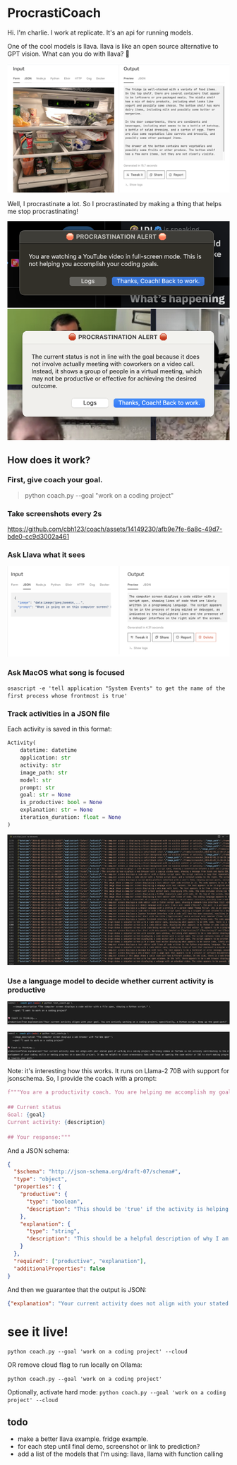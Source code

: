 # ProcrastiCoach

Hi. I'm charlie. I work at replicate. It's an api for running models.

One of the cool models is llava. llava is like an open source alternative to GPT vision. What can you do with llava? 🤔

![llava example](./readme_images/llava2.png)

Well, I procrastinate a lot. So I procrastinated by making a thing that helps me stop procrastinating!

![demo1](./readme_images/example1.png)
![demo2](./readme_images/example2.png)

## How does it work?

### First, give coach your goal.

> python coach.py --goal "work on a coding project"

### Take screenshots every 2s

https://github.com/cbh123/coach/assets/14149230/afb9e7fe-6a8c-49d7-bde0-cc9d3002a461

### Ask Llava what it sees

![llava](./readme_images/llava.png)

### Ask MacOS what song is focused

`osascript -e 'tell application "System Events" to get the name of the first process whose frontmost is true'`

### Track activities in a JSON file

Each activity is saved in this format:

```python
Activity(
    datetime: datetime
    application: str
    activity: str
    image_path: str
    model: str
    prompt: str
    goal: str = None
    is_productive: bool = None
    explanation: str = None
    iteration_duration: float = None
)
```

![activities](./readme_images/activities.png)


### Use a language model to decide whether current activity is productive

![coach1](./readme_images/coach1.png)

![coach2](./readme_images/coach2.png)

Note: it's interesting how this works. It runs on Llama-2 70B with support for jsonschema. So, I provide the coach with a prompt:

```python
f"""You are a productivity coach. You are helping me accomplish my goal of {goal}. Let me know if you think the description of my current activity is in line with my goals.

## Current status
Goal: {goal}
Current activity: {description}

## Your response:"""
```

And a JSON schema:

```json
{
  "$schema": "http://json-schema.org/draft-07/schema#",
  "type": "object",
  "properties": {
    "productive": {
      "type": "boolean",
      "description": "This should be 'true' if the activity is helping me accomplish my goal, otherwise 'false'"
    },
    "explanation": {
      "type": "string",
      "description": "This should be a helpful description of why I am not productive, only required if productive == false"
    }
  },
  "required": ["productive", "explanation"],
  "additionalProperties": false
}
```

And then we guarantee that the output is JSON:

```json
{"explanation": "Your current activity does not align with your stated goal of working on a coding project. Watching videos on YouTube is not actively contributing to the development of your coding skills or making progress on a specific project. It may be helpful to close unnecessary tabs and focus on opening the code editor or IDE to start making progress towards your goal.", "productive": false}
```

# see it live!

`python coach.py --goal 'work on a coding project' --cloud`

OR remove cloud flag to run locally on Ollama:

`python coach.py --goal 'work on a coding project'`

Optionally, activate hard mode:
`python coach.py --goal 'work on a coding project' --cloud`



## todo
- make a better llava example. fridge example.
- for each step until final demo, screenshot or link to prediction?
- add a list of the models that I'm using: llava, llama with function calling
